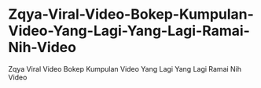 # Zqya-Viral-Video-Bokep-Kumpulan-Video-Yang-Lagi-Yang-Lagi-Ramai-Nih-Video
Zqya Viral Video Bokep Kumpulan Video Yang Lagi Yang Lagi Ramai Nih Video
